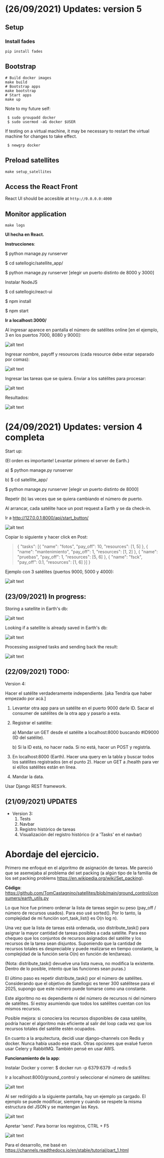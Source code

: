 # (26/09/2021) Updates: version 5

## Setup

### Install fades

```
pip install fades
```

## Bootstrap

```
# Build docker images
make build
# Bootstrap apps
make bootstrap
# Start apps
make up
```


Note to my future self: 

```
 $ sudo groupadd docker
 $ sudo usermod -aG docker $USER
```

If testing on a virtual machine, it may be necessary to restart the virtual machine for changes to take effect.
```
 $ newgrp docker 

```

## Preload satellites
```
make setup_satellites
```

## Access the React Front

React UI should be accesible at `http://0.0.0.0:4000`

## Monitor application

```
make logs
```

**UI hecha en React.**

**Instrucciones**:


$ python manage.py runserver

$ cd satellogic/satellite_app/

$ python manage.py runserver [elegir un puerto distinto de 8000 y 3000]


Instalar NodeJS


$ cd satellogic/react-ui

$ npm install

$ npm start


**Ir a localhost:3000/**


Al ingresar aparece en pantalla el número de satélites online [en el ejemplo, 3 en los puertos 7000, 8080 y 9000]:

![alt text](.images/1react.png)

Ingresar nombre, payoff y resources (cada resource debe estar separado por comas):

![alt text](.images/2react.png)

Ingresar las tareas que se quiera.
Enviar a los satélites para procesar:

![alt text](.images/3react.png)

Resultados:

![alt text](.images/4react.png)

# (24/09/2021) Updates: version 4 completa

Start up:

(El orden es importante! Levantar primero el server de Earth.)

a) $ python manage.py runserver

b) $ cd satellite_app/

$ python manage.py runserver [elegir un puerto distinto de 8000]

Repetir (b) las veces que se quiera cambiando el número de puerto.

Al arrancar, cada satélite hace un post request a Earth y se da check-in.

Ir a http://127.0.0.1:8000/api/start_button/

![alt text](.images/1version_4.png)

Copiar lo siguiente y hacer click en Post:

> {
    "tasks": [{
        "name": "fotos",
        "pay_off": 10,
        "resources": [1, 5]
        },
        {
        "name": "mantenimiento",
        "pay_off": 1,
        "resources": [1, 2]
        },
        {
        "name": "pruebas",
        "pay_off": 1,
        "resources": [5, 6]
        },
        {
        "name": "fsck",
        "pay_off": 0.1,
        "resources": [1, 6]
        }]
}



Ejemplo con 3 satélites (puertos 9000, 5000 y 4000):

![alt text](.images/2version_4.png)


## (23/09/2021) In progress:

Storing a satellite in Earth's db:

![alt text](.images/saving_stl.png)

Looking if a satellite is already saved in Earth's db:

![alt text](.images/searching_stl.png)

Processing assigned tasks and sending back the result:

![alt text](.images/response_from_stl.png)


## (22/09/2021) TODO:

Version 4:

Hacer el satélite verdaderamente independiente. [aka Tendría que haber empezado por acá.]

1. Levantar otra app para un satélite en el puerto 9000 darle ID. Sacar el consumer de satélites de la otra app y pasarlo a esta.
2. Registrar el satélite:

	a) Mandar un GET desde el satélite a localhost:8000 buscando #ID9000 (ID del satélite).

	b) Si la ID está, no hacer nada. Si no está, hacer un POST y registrla.

3. En localhost:8000 (Earth). Hacer una query en la tabla y buscar todos los satélites registrados (en el punto 2). Hacer un GET a /health para ver si el/los satélites están en línea.
4. Mandar la data.

Usar Django REST framework.

## (21/09/2021) UPDATES

* Version 3: 
    1. Tests
    2. Navbar
    3. Registro histórico de tareas
    4. Visualización del registro histórico (ir a 'Tasks' en el navbar)



# Abordaje del ejercicio.

Primero me enfoqué en el algoritmo de asignación de tareas. Me pareció que se asemejaba al problema del set packing (a algún tipo de la familia de los set packing problems https://en.wikipedia.org/wiki/Set_packing).

**Código**: https://github.com/TomCastagnino/satellites/blob/main/ground_control/consumers/earth_utils.py

Lo que hice fue primero ordenar la lista de tareas según su peso (pay_off / número de  recursos usados). Para eso usé sorted(). Por lo tanto, la complejidad de mi función sort_task_list() es O(n log n).

Una vez que la lista de tareas está ordenada, uso distribute_task() para asignar la mayor cantidad de tareas posibles a cada satélite. Para eso chequeo que los conjuntos de recursos asignados del satélite y los recursos de la tarea sean disjuntos. Suponiendo que la cantidad de recursos totales es despreciable y puede realizarse en tiempo constante, la complejidad de la función sería O(n) en función de len(tareas).

(Nota: distribute_task() devuelve una lista nueva, no modifica la existente. Dentro de lo posible, intento que las funciones sean puras.)

El último paso es repetir distribute_task() por el número de satélites. Considerando que el objetivo de Satellogic es tener 300 satélitese para el 2025, supongo que este número puede tomarse como una constante.

Este algoritmo no es dependiente ni del número de recursos ni del número de satélites. Sí estoy asumiendo que todos los satélites cuentan con los mismos recursos.

Posible mejora: si conociera los recursos disponibles de casa satélite, podría hacer el algoritmo más eficiente al salir del loop cada vez que los recursos totales del satélite estén ocupados.

En cuanto a la arquitectura, decidí usar django-channels con Redis y docker. Nunca había usado ese stack. Otras opciones que evalué fueron usar Celery y RabbitMQ. También pensé en usar AWS.

**Funcionamiento de la app**:

Instalar Docker y correr: $ docker run -p 6379:6379 -d redis:5

Ir a localhost:8000/ground_control y seleccionar el número de satélites:

![alt text](.images/0_satellogic.png)

Al ser redirigido a la siguiente pantalla, hay un ejemplo ya cargado. El ejemplo se puede modificar, siempre y cuando se respete la misma estructura del JSON y se mantengan las Keys.

![alt text](.images/1_satellogic.png)

Apretar 'send'. Para borrar los registros, CTRL + F5

![alt text](.images/2_satellogic.png)

Para el desarrollo, me basé en https://channels.readthedocs.io/en/stable/tutorial/part_1.html